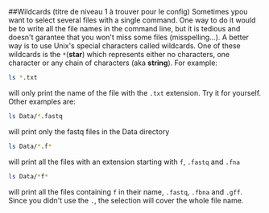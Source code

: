 <script>
import Alert from "components/Alert.svelte";
import Quiz from "components/Quiz.svelte";
import Execute from "components/Execute.svelte";
</script>
##Wildcards (titre de niveau 1 à trouver pour le config)
Sometimes ypou want to select several files with a single command. One way to do it would be to write all the file names in the command line, but it is tedious and doesn't garantee that you won't miss some files (misspelling...). A better way is to use Unix's special characters called wildcards. One of these wildcards is the `*`(**star**) which represents either no characters, one character or any chain of characters (aka **string**).
For example:
```bash
ls *.txt
```
will only print the name of the file with the `.txt` extension. Try it for yourself.
Other examples are:
```bash
ls Data/*.fastq
```
will print only the fastq files in the Data directory

```bash
ls Data/*.f*
```
will print all the files with an extension starting with `f`, `.fastq` and `.fna`

```bash
ls Data/*f*
```
will print all the files containing `f` in their name, `.fastq`, `.fbna` and `.gff`. Since you didn't use the `.`, the selection will cover the whole file name.




<!--ls */*.* ne marche pas dans sandbox v1-->
